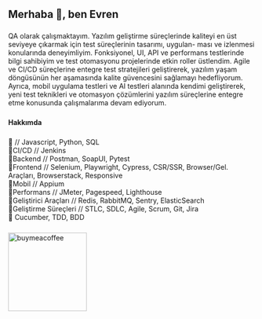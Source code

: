 <h2 align="left">Merhaba 👋, ben Evren</h2>

###

<p align="left">QA olarak çalışmaktayım. Yazılım geliştirme süreçlerinde kaliteyi en üst seviyeye çıkarmak için test süreçlerinin tasarımı, uygulan-
ması ve izlenmesi konularında deneyimliyim. Fonksiyonel, UI, API ve performans testlerinde bilgi sahibiyim ve test otomasyonu
projelerinde etkin roller üstlendim. Agile ve CI/CD süreçlerine entegre test stratejileri geliştirerek, yazılım yaşam döngüsünün her
aşamasında kalite güvencesini sağlamayı hedefliyorum. Ayrıca, mobil uygulama testleri ve AI testleri alanında kendimi geliştirerek,
yeni test teknikleri ve otomasyon çözümlerini yazılım süreçlerine entegre etme konusunda çalışmalarıma devam ediyorum.</p>

###

<h4 align="left">Hakkımda</h4>

###

<p align="left"> 

🔹 // Javascript, Python, SQL <br>
🔹CI/CD //  Jenkins <br>
🔹Backend //  Postman, SoapUI, Pytest <br>
🔹Frontend //  Selenium, Playwright, Cypress, CSR/SSR, Browser/Gel. Araçları, Browserstack, Responsive <br>
🔹Mobil //  Appium <br>
🔹Performans //  JMeter, Pagespeed, Lighthouse <br>
🔹Geliştirici Araçları //  Redis, RabbitMQ, Sentry, ElasticSearch <br>
🔹Geliştirme Süreçleri //  STLC, SDLC, Agile, Scrum, Git, Jira <br>
🔹 Cucumber, TDD, BDD <br>


###



<a href="https://www.buymeacoffee.com/aktasevren">
<img src="https://cdn.buymeacoffee.com/buttons/v2/default-yellow.png" width="160" alt="buymeacoffee" />
</a>

